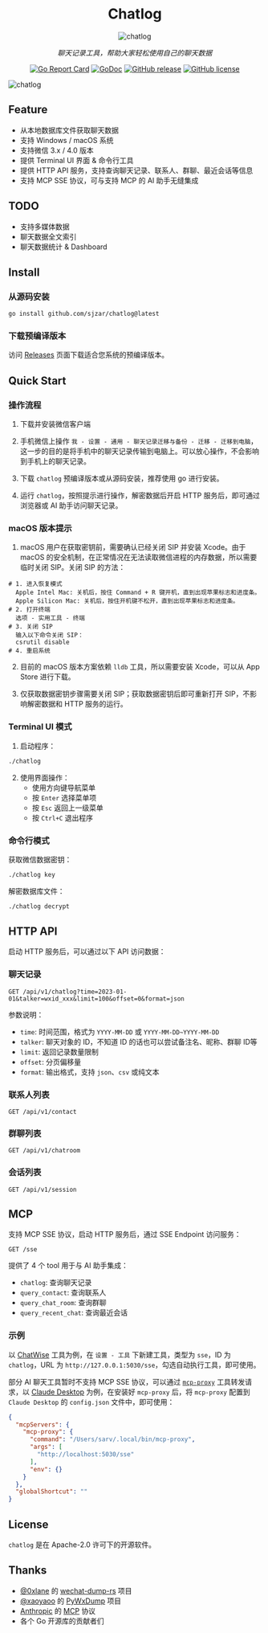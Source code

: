 <div align="center">

# Chatlog

![chatlog](https://socialify.git.ci/sjzar/chatlog/image?font=Rokkitt&name=1&pattern=Diagonal+Stripes&theme=Auto)

_聊天记录工具，帮助大家轻松使用自己的聊天数据_

[![Go Report Card](https://goreportcard.com/badge/github.com/sjzar/chatlog)](https://goreportcard.com/report/github.com/sjzar/chatlog)
[![GoDoc](https://godoc.org/github.com/sjzar/chatlog?status.svg)](https://godoc.org/github.com/sjzar/chatlog)
[![GitHub release](https://img.shields.io/github/release/sjzar/chatlog.svg)](https://github.com/sjzar/chatlog/releases)
[![GitHub license](https://img.shields.io/github/license/sjzar/chatlog.svg)](https://github.com/sjzar/chatlog/blob/main/LICENSE)

</div>

![chatlog](https://github.com/user-attachments/assets/746717b8-9b39-4a45-97f3-f0ae8fc5a344)

## Feature

- 从本地数据库文件获取聊天数据
- 支持 Windows / macOS 系统
- 支持微信 3.x / 4.0 版本
- 提供 Terminal UI 界面 & 命令行工具
- 提供 HTTP API 服务，支持查询聊天记录、联系人、群聊、最近会话等信息
- 支持 MCP SSE 协议，可与支持 MCP 的 AI 助手无缝集成


## TODO

- 支持多媒体数据
- 聊天数据全文索引
- 聊天数据统计 & Dashboard


## Install

### 从源码安装

```bash
go install github.com/sjzar/chatlog@latest
```

### 下载预编译版本

访问 [Releases](https://github.com/sjzar/chatlog/releases) 页面下载适合您系统的预编译版本。

## Quick Start

### 操作流程

1. 下载并安装微信客户端

2. 手机微信上操作 `我 - 设置 - 通用 - 聊天记录迁移与备份 - 迁移 - 迁移到电脑`，这一步的目的是将手机中的聊天记录传输到电脑上。可以放心操作，不会影响到手机上的聊天记录。

3. 下载 `chatlog` 预编译版本或从源码安装，推荐使用 go 进行安装。

4. 运行 `chatlog`，按照提示进行操作，解密数据后开启 HTTP 服务后，即可通过浏览器或 AI 助手访问聊天记录。

### macOS 版本提示

1. macOS 用户在获取密钥前，需要确认已经关闭 SIP 并安装 Xcode。由于 macOS 的安全机制，在正常情况在无法读取微信进程的内存数据，所以需要临时关闭 SIP。关闭 SIP 的方法：

```shell
# 1. 进入恢复模式
  Apple Intel Mac: 关机后，按住 Command + R 键开机，直到出现苹果标志和进度条。
  Apple Silicon Mac: 关机后，按住开机键不松开，直到出现苹果标志和进度条。
# 2. 打开终端
  选项 - 实用工具 - 终端
# 3. 关闭 SIP
  输入以下命令关闭 SIP：
  csrutil disable
# 4. 重启系统
```

2. 目前的 macOS 版本方案依赖 `lldb` 工具，所以需要安装 Xcode，可以从 App Store 进行下载。

3. 仅获取数据密钥步骤需要关闭 SIP；获取数据密钥后即可重新打开 SIP，不影响解密数据和 HTTP 服务的运行。

### Terminal UI 模式

1. 启动程序：

```bash
./chatlog
```

2. 使用界面操作：
   - 使用方向键导航菜单
   - 按 `Enter` 选择菜单项
   - 按 `Esc` 返回上一级菜单
   - 按 `Ctrl+C` 退出程序

### 命令行模式

获取微信数据密钥：

```bash
./chatlog key
```

解密数据库文件：

```bash
./chatlog decrypt
```

## HTTP API

启动 HTTP 服务后，可以通过以下 API 访问数据：

### 聊天记录

```
GET /api/v1/chatlog?time=2023-01-01&talker=wxid_xxx&limit=100&offset=0&format=json
```

参数说明：
- `time`: 时间范围，格式为 `YYYY-MM-DD` 或 `YYYY-MM-DD~YYYY-MM-DD`
- `talker`: 聊天对象的 ID，不知道 ID 的话也可以尝试备注名、昵称、群聊 ID等
- `limit`: 返回记录数量限制
- `offset`: 分页偏移量
- `format`: 输出格式，支持 `json`、`csv` 或纯文本

### 联系人列表

```
GET /api/v1/contact
```

### 群聊列表

```
GET /api/v1/chatroom
```

### 会话列表

```
GET /api/v1/session
```

## MCP

支持 MCP SSE 协议，启动 HTTP 服务后，通过 SSE Endpoint 访问服务：

```
GET /sse
```

提供了 4 个 tool 用于与 AI 助手集成：
- `chatlog`: 查询聊天记录
- `query_contact`: 查询联系人
- `query_chat_room`: 查询群聊
- `query_recent_chat`: 查询最近会话

### 示例

以 [ChatWise](https://chatwise.app/) 工具为例，在 `设置 - 工具` 下新建工具，类型为 `sse`，ID 为 `chatlog`，URL 为 `http://127.0.0.1:5030/sse`，勾选自动执行工具，即可使用。

部分 AI 聊天工具暂时不支持 MCP SSE 协议，可以通过 [`mcp-proxy`](https://github.com/sparfenyuk/mcp-proxy) 工具转发请求，以 [Claude Desktop](https://claude.ai/download) 为例，在安装好 `mcp-proxy` 后，将 `mcp-proxy` 配置到 `Claude Desktop` 的 `config.json` 文件中，即可使用：

```json
{
  "mcpServers": {
    "mcp-proxy": {
      "command": "/Users/sarv/.local/bin/mcp-proxy",
      "args": [
        "http://localhost:5030/sse"
      ],
      "env": {}
    }
  },
  "globalShortcut": ""
}
```

## License

`chatlog` 是在 Apache-2.0 许可下的开源软件。

## Thanks

- [@0xlane](https://github.com/0xlane) 的 [wechat-dump-rs](https://github.com/0xlane/wechat-dump-rs) 项目
- [@xaoyaoo](https://github.com/xaoyaoo) 的 [PyWxDump](https://github.com/xaoyaoo/PyWxDump) 项目
- [Anthropic](https://www.anthropic.com/) 的 [MCP]((https://github.com/modelcontextprotocol) ) 协议
- 各个 Go 开源库的贡献者们